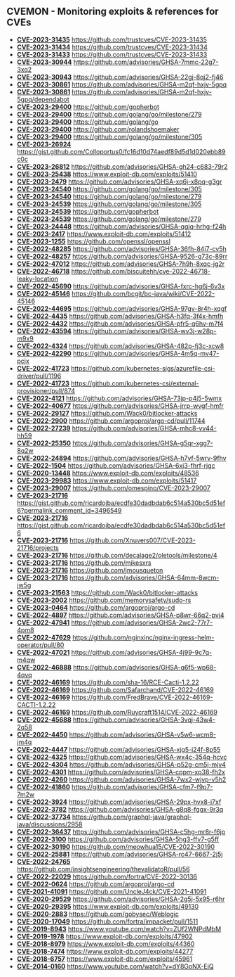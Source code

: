 ## CVEMON - Monitoring exploits & references for CVEs
- **[CVE-2023-31435](https://in.scanfactory.io/cvemon/CVE-2023-31435.html)** https://github.com/trustcves/CVE-2023-31435
- **[CVE-2023-31434](https://in.scanfactory.io/cvemon/CVE-2023-31434.html)** https://github.com/trustcves/CVE-2023-31434
- **[CVE-2023-31433](https://in.scanfactory.io/cvemon/CVE-2023-31433.html)** https://github.com/trustcves/CVE-2023-31433
- **[CVE-2023-30944](https://in.scanfactory.io/cvemon/CVE-2023-30944.html)** https://github.com/advisories/GHSA-7mmc-22g7-3xq2
- **[CVE-2023-30943](https://in.scanfactory.io/cvemon/CVE-2023-30943.html)** https://github.com/advisories/GHSA-22gj-8qj2-fj46
- **[CVE-2023-30861](https://in.scanfactory.io/cvemon/CVE-2023-30861.html)** https://github.com/advisories/GHSA-m2qf-hxjv-5gpq
- **[CVE-2023-30861](https://in.scanfactory.io/cvemon/CVE-2023-30861.html)** https://github.com/advisories/GHSA-m2qf-hxjv-5gpq/dependabot
- **[CVE-2023-29400](https://in.scanfactory.io/cvemon/CVE-2023-29400.html)** https://github.com/gopherbot
- **[CVE-2023-29400](https://in.scanfactory.io/cvemon/CVE-2023-29400.html)** https://github.com/golang/go/milestone/279
- **[CVE-2023-29400](https://in.scanfactory.io/cvemon/CVE-2023-29400.html)** https://github.com/golang/go
- **[CVE-2023-29400](https://in.scanfactory.io/cvemon/CVE-2023-29400.html)** https://github.com/rolandshoemaker
- **[CVE-2023-29400](https://in.scanfactory.io/cvemon/CVE-2023-29400.html)** https://github.com/golang/go/milestone/305
- **[CVE-2023-26924](https://in.scanfactory.io/cvemon/CVE-2023-26924.html)** https://gist.github.com/Colloportus0/fc16d10d74aedf89d5d1d020ebb89c0c
- **[CVE-2023-26812](https://in.scanfactory.io/cvemon/CVE-2023-26812.html)** https://github.com/advisories/GHSA-gh24-c683-79r2
- **[CVE-2023-25438](https://in.scanfactory.io/cvemon/CVE-2023-25438.html)** https://www.exploit-db.com/exploits/51410
- **[CVE-2023-2479](https://in.scanfactory.io/cvemon/CVE-2023-2479.html)** https://github.com/advisories/GHSA-xq6j-x8pq-g3gr
- **[CVE-2023-24540](https://in.scanfactory.io/cvemon/CVE-2023-24540.html)** https://github.com/golang/go/milestone/305
- **[CVE-2023-24540](https://in.scanfactory.io/cvemon/CVE-2023-24540.html)** https://github.com/golang/go/milestone/279
- **[CVE-2023-24539](https://in.scanfactory.io/cvemon/CVE-2023-24539.html)** https://github.com/golang/go/milestone/305
- **[CVE-2023-24539](https://in.scanfactory.io/cvemon/CVE-2023-24539.html)** https://github.com/gopherbot
- **[CVE-2023-24539](https://in.scanfactory.io/cvemon/CVE-2023-24539.html)** https://github.com/golang/go/milestone/279
- **[CVE-2023-24448](https://in.scanfactory.io/cvemon/CVE-2023-24448.html)** https://github.com/advisories/GHSA-qgjq-hrhg-f24h
- **[CVE-2023-2417](https://in.scanfactory.io/cvemon/CVE-2023-2417.html)** https://www.exploit-db.com/exploits/51412
- **[CVE-2023-1255](https://in.scanfactory.io/cvemon/CVE-2023-1255.html)** https://github.com/openssl/openssl
- **[CVE-2022-48285](https://in.scanfactory.io/cvemon/CVE-2022-48285.html)** https://github.com/advisories/GHSA-36fh-84j7-cv5h
- **[CVE-2022-48257](https://in.scanfactory.io/cvemon/CVE-2022-48257.html)** https://github.com/advisories/GHSA-9526-g73c-89rr
- **[CVE-2022-47012](https://in.scanfactory.io/cvemon/CVE-2022-47012.html)** https://github.com/advisories/GHSA-7h9h-8xqc-jg2r
- **[CVE-2022-46718](https://in.scanfactory.io/cvemon/CVE-2022-46718.html)** https://github.com/biscuitehh/cve-2022-46718-leaky-location
- **[CVE-2022-45690](https://in.scanfactory.io/cvemon/CVE-2022-45690.html)** https://github.com/advisories/GHSA-fxrc-hg6j-6v3x
- **[CVE-2022-45146](https://in.scanfactory.io/cvemon/CVE-2022-45146.html)** https://github.com/bcgit/bc-java/wiki/CVE-2022-45146
- **[CVE-2022-44695](https://in.scanfactory.io/cvemon/CVE-2022-44695.html)** https://github.com/advisories/GHSA-97gv-8r4h-xqgf
- **[CVE-2022-4435](https://in.scanfactory.io/cvemon/CVE-2022-4435.html)** https://github.com/advisories/GHSA-h3fq-3f4x-hmfh
- **[CVE-2022-4432](https://in.scanfactory.io/cvemon/CVE-2022-4432.html)** https://github.com/advisories/GHSA-pfr5-q6hv-m7f4
- **[CVE-2022-43594](https://in.scanfactory.io/cvemon/CVE-2022-43594.html)** https://github.com/advisories/GHSA-wv3j-w28p-m9x9
- **[CVE-2022-4324](https://in.scanfactory.io/cvemon/CVE-2022-4324.html)** https://github.com/advisories/GHSA-482p-fj3c-xcw8
- **[CVE-2022-42290](https://in.scanfactory.io/cvemon/CVE-2022-42290.html)** https://github.com/advisories/GHSA-4m5q-mv47-pcjx
- **[CVE-2022-41723](https://in.scanfactory.io/cvemon/CVE-2022-41723.html)** https://github.com/kubernetes-sigs/azurefile-csi-driver/pull/1196
- **[CVE-2022-41723](https://in.scanfactory.io/cvemon/CVE-2022-41723.html)** https://github.com/kubernetes-csi/external-provisioner/pull/874
- **[CVE-2022-4121](https://in.scanfactory.io/cvemon/CVE-2022-4121.html)** https://github.com/advisories/GHSA-73jp-p4j5-5wmx
- **[CVE-2022-40677](https://in.scanfactory.io/cvemon/CVE-2022-40677.html)** https://github.com/advisories/GHSA-jrrp-wvgf-hmfr
- **[CVE-2022-29127](https://in.scanfactory.io/cvemon/CVE-2022-29127.html)** https://github.com/Wack0/bitlocker-attacks
- **[CVE-2022-2900](https://in.scanfactory.io/cvemon/CVE-2022-2900.html)** https://github.com/argoproj/argo-cd/pull/11744
- **[CVE-2022-27239](https://in.scanfactory.io/cvemon/CVE-2022-27239.html)** https://github.com/advisories/GHSA-mhc8-vv44-hh59
- **[CVE-2022-25350](https://in.scanfactory.io/cvemon/CVE-2022-25350.html)** https://github.com/advisories/GHSA-g5qr-xgg7-8q2w
- **[CVE-2022-24894](https://in.scanfactory.io/cvemon/CVE-2022-24894.html)** https://github.com/advisories/GHSA-h7vf-5wrv-9fhv
- **[CVE-2022-1504](https://in.scanfactory.io/cvemon/CVE-2022-1504.html)** https://github.com/advisories/GHSA-6xj3-fhrf-rjgc
- **[CVE-2020-13448](https://in.scanfactory.io/cvemon/CVE-2020-13448.html)** https://www.exploit-db.com/exploits/48536
- **[CVE-2023-29983](https://in.scanfactory.io/cvemon/CVE-2023-29983.html)** https://www.exploit-db.com/exploits/51417
- **[CVE-2023-29007](https://in.scanfactory.io/cvemon/CVE-2023-29007.html)** https://github.com/omespino/CVE-2023-29007
- **[CVE-2023-21716](https://in.scanfactory.io/cvemon/CVE-2023-21716.html)** https://gist.github.com/ricardojba/ecdfe30dadbdab6c514a530bc5d51ef6?permalink_comment_id=3496549
- **[CVE-2023-21716](https://in.scanfactory.io/cvemon/CVE-2023-21716.html)** https://gist.github.com/ricardojba/ecdfe30dadbdab6c514a530bc5d51ef6
- **[CVE-2023-21716](https://in.scanfactory.io/cvemon/CVE-2023-21716.html)** https://github.com/Xnuvers007/CVE-2023-21716/projects
- **[CVE-2023-21716](https://in.scanfactory.io/cvemon/CVE-2023-21716.html)** https://github.com/decalage2/oletools/milestone/4
- **[CVE-2023-21716](https://in.scanfactory.io/cvemon/CVE-2023-21716.html)** https://github.com/mikesxrs
- **[CVE-2023-21716](https://in.scanfactory.io/cvemon/CVE-2023-21716.html)** https://github.com/jmousqueton
- **[CVE-2023-21716](https://in.scanfactory.io/cvemon/CVE-2023-21716.html)** https://github.com/advisories/GHSA-64mm-8wcm-jw5g
- **[CVE-2023-21563](https://in.scanfactory.io/cvemon/CVE-2023-21563.html)** https://github.com/Wack0/bitlocker-attacks
- **[CVE-2023-2002](https://in.scanfactory.io/cvemon/CVE-2023-2002.html)** https://github.com/memorysafety/sudo-rs
- **[CVE-2023-0464](https://in.scanfactory.io/cvemon/CVE-2023-0464.html)** https://github.com/argoproj/argo-cd
- **[CVE-2022-4897](https://in.scanfactory.io/cvemon/CVE-2022-4897.html)** https://github.com/advisories/GHSA-p8wr-66q2-pvj4
- **[CVE-2022-47941](https://in.scanfactory.io/cvemon/CVE-2022-47941.html)** https://github.com/advisories/GHSA-2wc2-77r7-4pm8
- **[CVE-2022-47629](https://in.scanfactory.io/cvemon/CVE-2022-47629.html)** https://github.com/nginxinc/nginx-ingress-helm-operator/pull/80
- **[CVE-2022-47021](https://in.scanfactory.io/cvemon/CVE-2022-47021.html)** https://github.com/advisories/GHSA-4j99-9c7q-m4qw
- **[CVE-2022-46888](https://in.scanfactory.io/cvemon/CVE-2022-46888.html)** https://github.com/advisories/GHSA-q6f5-wp68-4qvq
- **[CVE-2022-46169](https://in.scanfactory.io/cvemon/CVE-2022-46169.html)** https://github.com/sha-16/RCE-Cacti-1.2.22
- **[CVE-2022-46169](https://in.scanfactory.io/cvemon/CVE-2022-46169.html)** https://github.com/Safarchand/CVE-2022-46169
- **[CVE-2022-46169](https://in.scanfactory.io/cvemon/CVE-2022-46169.html)** https://github.com/FredBrave/CVE-2022-46169-CACTI-1.2.22
- **[CVE-2022-46169](https://in.scanfactory.io/cvemon/CVE-2022-46169.html)** https://github.com/Ruycraft1514/CVE-2022-46169
- **[CVE-2022-45688](https://in.scanfactory.io/cvemon/CVE-2022-45688.html)** https://github.com/advisories/GHSA-3vqj-43w4-2q58
- **[CVE-2022-4450](https://in.scanfactory.io/cvemon/CVE-2022-4450.html)** https://github.com/advisories/GHSA-v5w6-wcm8-jm4q
- **[CVE-2022-4447](https://in.scanfactory.io/cvemon/CVE-2022-4447.html)** https://github.com/advisories/GHSA-xjg5-j24f-8p55
- **[CVE-2022-4325](https://in.scanfactory.io/cvemon/CVE-2022-4325.html)** https://github.com/advisories/GHSA-wx4c-354q-hcvc
- **[CVE-2022-4304](https://in.scanfactory.io/cvemon/CVE-2022-4304.html)** https://github.com/advisories/GHSA-p52g-cm5j-mjv4
- **[CVE-2022-4301](https://in.scanfactory.io/cvemon/CVE-2022-4301.html)** https://github.com/advisories/GHSA-cppm-xp38-fh2x
- **[CVE-2022-4260](https://in.scanfactory.io/cvemon/CVE-2022-4260.html)** https://github.com/advisories/GHSA-7wx2-wjvp-v5h2
- **[CVE-2022-41860](https://in.scanfactory.io/cvemon/CVE-2022-41860.html)** https://github.com/advisories/GHSA-cfm7-f9p7-7m2w
- **[CVE-2022-3924](https://in.scanfactory.io/cvemon/CVE-2022-3924.html)** https://github.com/advisories/GHSA-29px-hvx8-j7xf
- **[CVE-2022-3782](https://in.scanfactory.io/cvemon/CVE-2022-3782.html)** https://github.com/advisories/GHSA-g8q8-fggx-9r3q
- **[CVE-2022-37734](https://in.scanfactory.io/cvemon/CVE-2022-37734.html)** https://github.com/graphql-java/graphql-java/discussions/2958
- **[CVE-2022-36437](https://in.scanfactory.io/cvemon/CVE-2022-36437.html)** https://github.com/advisories/GHSA-c5hg-mr8r-f6jp
- **[CVE-2022-3100](https://in.scanfactory.io/cvemon/CVE-2022-3100.html)** https://github.com/advisories/GHSA-5hg3-ffv7-g5ff
- **[CVE-2022-30190](https://in.scanfactory.io/cvemon/CVE-2022-30190.html)** https://github.com/meowhua15/CVE-2022-30190
- **[CVE-2022-25881](https://in.scanfactory.io/cvemon/CVE-2022-25881.html)** https://github.com/advisories/GHSA-rc47-6667-2j5j
- **[CVE-2022-24765](https://in.scanfactory.io/cvemon/CVE-2022-24765.html)** https://github.com/insightsengineering/thevalidatoR/pull/56
- **[CVE-2022-22029](https://in.scanfactory.io/cvemon/CVE-2022-22029.html)** https://github.com/fortra/CVE-2022-30136
- **[CVE-2022-0624](https://in.scanfactory.io/cvemon/CVE-2022-0624.html)** https://github.com/argoproj/argo-cd
- **[CVE-2021-41091](https://in.scanfactory.io/cvemon/CVE-2021-41091.html)** https://github.com/UncleJ4ck/CVE-2021-41091
- **[CVE-2020-29529](https://in.scanfactory.io/cvemon/CVE-2020-29529.html)** https://github.com/advisories/GHSA-2g5j-5x95-r6hr
- **[CVE-2020-29395](https://in.scanfactory.io/cvemon/CVE-2020-29395.html)** https://www.exploit-db.com/exploits/49130
- **[CVE-2020-2883](https://in.scanfactory.io/cvemon/CVE-2020-2883.html)** https://github.com/gobysec/Weblogic
- **[CVE-2020-17049](https://in.scanfactory.io/cvemon/CVE-2020-17049.html)** https://github.com/fortra/impacket/pull/1511
- **[CVE-2019-8943](https://in.scanfactory.io/cvemon/CVE-2019-8943.html)** https://www.youtube.com/watch?v=ZUf2WNPdMbM
- **[CVE-2019-1978](https://in.scanfactory.io/cvemon/CVE-2019-1978.html)** https://www.exploit-db.com/exploits/47902
- **[CVE-2018-8979](https://in.scanfactory.io/cvemon/CVE-2018-8979.html)** https://www.exploit-db.com/exploits/44360
- **[CVE-2018-7474](https://in.scanfactory.io/cvemon/CVE-2018-7474.html)** https://www.exploit-db.com/exploits/44277
- **[CVE-2018-6757](https://in.scanfactory.io/cvemon/CVE-2018-6757.html)** https://www.exploit-db.com/exploits/45961
- **[CVE-2014-0160](https://in.scanfactory.io/cvemon/CVE-2014-0160.html)** https://www.youtube.com/watch?v=dY8GoNX-EiQ
